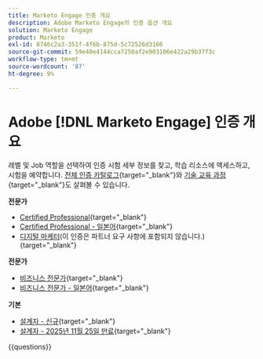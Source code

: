 ```yaml
---
title: Marketo Engage 인증 개요
description: Adobe Marketo Engage의 인증 옵션 개요
solution: Marketo Engage
product: Marketo
exl-id: 8746c2a3-351f-4f6b-875d-5c72526d3166
source-git-commit: 59e40e4144cca7250af2e903106e422a29b37f3c
workflow-type: tm+mt
source-wordcount: '87'
ht-degree: 9%

---
```


# Adobe [!DNL Marketo Engage] 인증 개요

레벨 및 Job 역할을 선택하여 인증 시험 세부 정보를 찾고, 학습 리소스에 액세스하고, 시험을 예약합니다. [전체 인증 카탈로그](https://certification.adobe.com/certifications){target="_blank"}와 [기술 교육 과정](https://certification.adobe.com/courses/?/courses){target="_blank"}도 살펴볼 수 있습니다.

**전문가**

* [Certified Professional](https://certification.adobe.com/certification/engage-professional){target="_blank"} <!--AD0-E555-->
* [Certified Professional - 일본어](https://certification.adobe.com/certification/engage-professional){target="_blank"} <!--AD0-E555-J-->
* [디지털 마케터](https://certification.adobe.com/certification/digital-marketer-professional)&#x200B;(이 인증은 파트너 요구 사항에 포함되지 않습니다.){target="_blank"} <!--AD0-E564-->

**전문가**

* [비즈니스 전문가](https://certification.adobe.com/certification/marketo-engage-business-practitioner-expert){target="_blank"} <!--AD0-E559-->
* [비즈니스 전문가 - 일본어](https://certification.adobe.com/certification/marketo-engage-business-practitioner-expert){target="_blank"} <!--AD0-E559-J-->

**기본**

* [설계자 - 신규](https://certification.adobe.com/certification/engage-architect-master/1310){target="_blank"} <!--AD0-E563-->
* [설계자 - 2025년 11월 25일 만료](https://certification.adobe.com/certification/marketo-engage-architect-master){target="_blank"} <!--AD0-E560-->

{{questions}}


